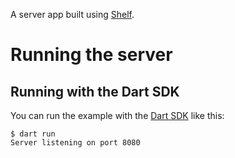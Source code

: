 A server app built using [Shelf](https://pub.dev/packages/shelf).

# Running the server

## Running with the Dart SDK

You can run the example with the [Dart SDK](https://dart.dev/get-dart)
like this:

```
$ dart run
Server listening on port 8080
```
